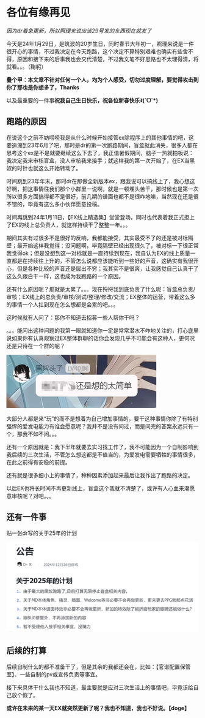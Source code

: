 # 各位有缘再见

<em>因为dr着急更新，所以照理来说应该29号发的东西现在就发了</em>

今天是24年1月29日，是筑波的20岁生日，同时春节大年初一，照理来说是一件很开心的事情，不过我决定在今天跑路，这个决定不算特别艰难也确实有些舍不得，原因和接下来的后事我也会交代清楚，不过我文笔不好思路也不太理得清，将就看。。。（鞠躬）

<strong>叠个甲：本文章不针对任何一个人，均为个人感受，切勿过度理解，要觉得攻击到你了那也是你想多了，Thanks</strong>

以及最重要的一件事<strong>祝我自己生日快乐，祝各位新春快乐ꉂ(ˊᗜˋ*)</strong>

## 跑路的原因

在说这个之前不妨唠唠我是从什么时候开始接管ex除程序上的其他事情的吧，这要追溯到23年6月了吧，那时是dr的第一次跑路期间，盲盒就此消失，很多人都在思考这个ex是不是就要继续这么下去了，我正值暑假期间，脑子一热就拍板说：我决定我来审核盲盒，没人审核我来接手；就这样我的第一次开始了，在EX当黑奴的时针也就这么开始转动了。

时间跳到23年年末，那时dr在那做全新版本ex，跟我说可以搞线上了，我心想这好啊，把这事情往我们那个小群里一说啊，就是一顿埋头苦干，那时候也是第一次所以很多方面搞得都不是很好，前几期的谱面也都不是很咋地嘛，当然现在还是很不错的，毕竟有这么多小伙伴愿意投稿。

时间再跳到24年1月11日，【EX线上精选集】堂堂登场，同时也代表着我正式担上了EX的线上总负责人，就这样持续干了整整一年。。。

期间其实有过很多不是很好的反响，我都能接受，其实最受不了的还是被对标隔壁；最开始这样我觉得：没问题啊，毕竟隔壁已经出现很久了，被对标一下很正常我觉得ok；但是没想到这一对标就是一直持续到现在，我自认为EX的线上质量一直都是在持续往上升的，不管怎么说都应该能听到一些好的声音，这确实有我很开心，但是各种比较的声音还是层出不穷；我其实不是很爽，让我感觉自己认真干了这么久跟白干一样，这也成为我跑路的一个原因。

还有什么原因呢？那就是太累了。。。现在捋捋我到底负责了什么呢：盲盒总负责/审核；EX线上的总负责/审核/测试/整理/修改/交流；EX整体的运营，带着这么多的事情一个人扛到现在怎么想都是会累的吧。。。

这时候就有人问了：那你不知道去招募一些人帮你干吗？

。。。能问出这种问题的我第一眼就知道你一定是常常潜水不咋地关注的，打心底里说如果你有认真观察过EX整体群聊的话你会发现几乎不可能会有这种人，更何况还是只待在一个群的呢？

![image-easy](img\easy.png)

大部分人都是来“玩”的而不是想着为自己增加事情的，要干这种事情你除了有特别强悍的爱发电能力有谁会愿意呢？我并不是没有问过，而是问完的答案永远只有一个，那我不如不问。。。

还有一个原因就是：我下半年就要去实习找工作了，我不可能因为一个自制影响到我后续的三次生活，不管怎么想这都是不值当的，为爱发电需要牺牲的事情很多，在此之前得有安稳的前提。

还有就是很多细小上的事情了，种种因素添加起来最后让我作出了跑路的决定。

以后EX也将长时间不再更新线上，盲盒这个我就不清楚了，或许有人心血来潮愿意审核呢？对吧。。。

## 还有一件事

贴一张dr写的关于25年的计划

![image-announcement](img\announcement.png)

## 后续的打算

后续自制什么的都不准备干了，但是其余的我都还会在，比如：【官谱配置保管室】、一些自制的pv或宣传负责等事宜。

接下来具体干什么我也不知道，最主要就是应对三次生活上的事情吧，毕竟该给自己放个假了。

<strong>或许在未来的某一天EX就突然更新了呢？我也不知道，我也不好说。【doge】</strong>